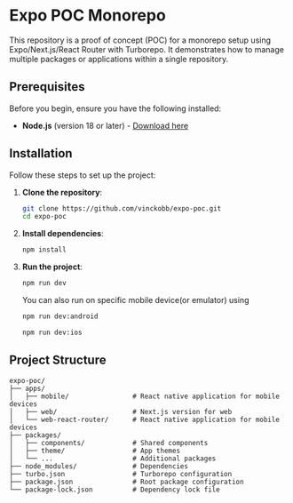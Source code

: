 # Expo POC Monorepo

This repository is a proof of concept (POC) for a monorepo setup using Expo/Next.js/React Router with Turborepo. It demonstrates how to manage multiple packages or applications within a single repository.

## Prerequisites

Before you begin, ensure you have the following installed:

- **Node.js** (version 18 or later) - [Download here](https://nodejs.org/)

## Installation

Follow these steps to set up the project:

1. **Clone the repository**:
   ```bash
   git clone https://github.com/vinckobb/expo-poc.git
   cd expo-poc
   ```

2. **Install dependencies**:
   ```bash
   npm install
   ```

4. **Run the project**:
   ```bash
   npm run dev
   ```
   You can also run on specific mobile device(or emulator) using
   ```bash
   npm run dev:android
   ```
   ```bash
   npm run dev:ios
   ```

## Project Structure

```
expo-poc/
├── apps/
│   ├── mobile/                # React native application for mobile devices
│   ├── web/                   # Next.js version for web
│   └── web-react-router/      # React native application for mobile devices
├── packages/
│   ├── components/            # Shared components
│   ├── theme/                 # App themes
│   └── ...                    # Additional packages
├── node_modules/              # Dependencies
├── turbo.json                 # Turborepo configuration
├── package.json               # Root package configuration
└── package-lock.json          # Dependency lock file
```

